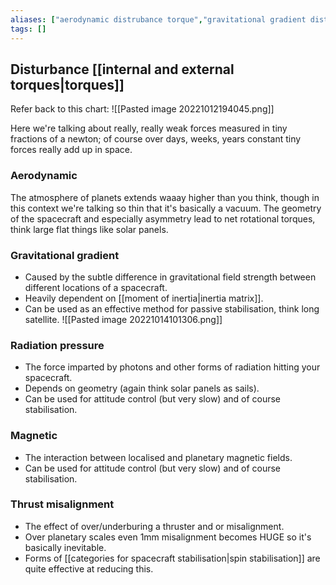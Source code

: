 ```yaml
---
aliases: ["aerodynamic distrubance torque","gravitational gradient disturbance torque","radiation pressure disturbance torque","magnetic disturbance torque"]
tags: []
---
```


## Disturbance [[internal and external torques|torques]]
Refer back to this chart:
![[Pasted image 20221012194045.png]]

Here we're talking about really, really weak forces measured in tiny fractions of a newton; of course over days, weeks, years constant tiny forces really add up in space.

### Aerodynamic
The atmosphere of planets extends waaay higher than you think, though in this context we're talking so thin that it's basically a vacuum. The geometry of the spacecraft and especially asymmetry lead to net rotational torques, think large flat things like solar panels.

### Gravitational gradient
- Caused by the subtle difference in gravitational field strength between different locations of a spacecraft.
- Heavily dependent on [[moment of inertia|inertia matrix]].
- Can be used as an effective method for passive stabilisation, think long satellite.
![[Pasted image 20221014101306.png]]

### Radiation pressure
- The force imparted by photons and other forms of radiation hitting your spacecraft.
- Depends on geometry (again think solar panels as sails).
- Can be used for attitude control (but very slow) and of course stabilisation.

### Magnetic
- The interaction between localised and planetary magnetic fields.
- Can be used for attitude control (but very slow) and of course stabilisation.

### Thrust misalignment
- The effect of over/underburing a thruster and or misalignment.
- Over planetary scales even 1mm misalignment becomes HUGE so it's basically inevitable.
- Forms of [[categories for spacecraft stabilisation|spin stabilisation]] are quite effective at reducing this.